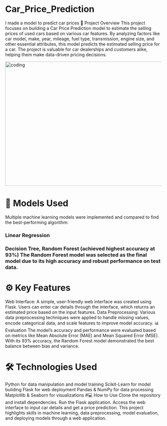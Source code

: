 # Car_Price_Prediction
I made a model to predict car prices 
📌 Project Overview 
This project focuses on building a Car Price Prediction model to estimate the selling prices of used cars based on various car features. By analyzing factors like car model, make, year, mileage, fuel type, transmission, engine size, and other essential attributes, this model predicts the estimated selling price for a car. The project is valuable for car dealerships and customers alike, helping them make data-driven pricing decisions.


<img align="center" alt="coding" width="600" height="400" src="https://github.com/user-attachments/assets/06187f03-3fb2-441f-9b72-70c56a2d7ac0">

# 🚀 Models Used
Multiple machine learning models were implemented and compared to find the best-performing algorithm:

### Linear Regression
### Decision Tree,  Random Forest (achieved highest accuracy at 93%) The Random Forest model was selected as the final model due to its high accuracy and robust performance on test data.

# ⚙️ Key Features
Web Interface: A simple, user-friendly web interface was created using Flask. Users can enter car details through the interface, which returns an estimated price based on the input features. Data Preprocessing: Various data preprocessing techniques were applied to handle missing values, encode categorical data, and scale features to improve model accuracy. 📊 Evaluation The model’s accuracy and performance were evaluated based on metrics like Mean Absolute Error (MAE) and Mean Squared Error (MSE). With its 93% accuracy, the Random Forest model demonstrated the best balance between bias and variance.

# 🛠️ Technologies Used
Python for data manipulation and model training Scikit-Learn for model building Flask for web deployment Pandas & NumPy for data processing Matplotlib & Seaborn for visualizations #💻 How to Use Clone the repository and install dependencies. Run the Flask application. Access the web interface to input car details and get a price prediction. This project highlights skills in machine learning, data preprocessing, model evaluation, and deploying models through a web application.
